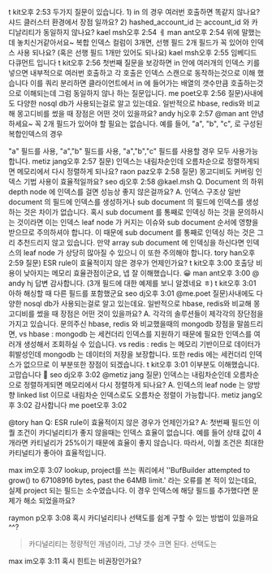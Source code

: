 t kit오후 2:53
두가지 질문이 있습니다. 1) in 의 경우 여러번 호출하면 똑같지 않나요? 샤드 클러스터 환경에서 장점 일까요?
2) hashed_account_id 는 account_id 와 카디날리티가 동일하지 않나요?
kael msh오후 2:54
ㅔ
man ant오후 2:54
위에 말했는데 놓치신거같아서요~ 복합 인덱스 컬럼이 3개면, 선행 필드 2개 필드가 꼭 있어야 인덱스 사용 되나요? (혹은 선행 필드 1개만 있어도 되나요)
kael msh오후 2:55
임베디드 다큐먼트 입니다
t kit오후 2:56
첫번째 질문을 보강하면 in 안에 여러개의 인덱스 키를 넣으면 내부적으로 여러번 호출하고 각 호출은 인덱스 스캔으로 동작하는것으로 이해 했습니다 이를 쿼리 분리하면 클라이언트에서 in 에 들어가는 배열의 갯수만큼 호출하는것으로 이해되는데 그럼 동일하지 않나 하는 질문입니다.
me poet오후 2:56
질문)사내에도 다양한 nosql db가 사용되는걸로 알고 있는데요. 일반적으로 hbase, redis와 비교해 몽고디비를 썼을 때 장점은 어떤 것이 있을까요? 
andy hj오후 2:57
@man ant
안녕하세요~
꼭 2개 필드가 있어야 할 필요는 없습니다.
예를 들어, "a", "b", "c", 로 구성된 복합인덱스의 경우

"a" 필드를 사용,
"a","b" 필드를 사용,
"a","b","c" 필드를 사용할 경우 모두 사용가능합니다.
metiz jang오후 2:57
질문) 인덱스는 내림차순인데 오름차순으로 정렬하게되면 메모리에서 다시 정렬하게 되나요?
raon paz오후 2:58
질문) 몽고디비도 커버링 인덱스 기법 사용이 효율적일까요?
seo dj오후 2:58
@kael.msh
Q. Document 의 하위 depth node 에 인덱스를 걸면 성능상 좋지 않은걸까요?
A. 인덱스 구조상 일반 document 의 필드에 인덱스를 생성하거나 sub document 의 필드에 인덱스를 생성하는 것은 차이가 없습니다.
혹시 sub document 를 통째로 인덱싱 하는 것을 문의하시는 것이라면 이는 인덱스 leaf node 가 커지는 이슈와 sub document 순서에 영향을 받으므로 주의하셔야 합니다. 이 때문에 sub document 를 통째로 인덱싱 하는 것은 그리 추천드리지 않고 있습니다.
만약 array sub document 에 인덱싱을 하신다면 인덱스의 leaf node 가 상당히 많아질 수 있으니 이 또한 주의해야 합니다.
tory han오후 2:59
질문) ESR rule이 효율적이지 않은 경우가 언제인가요?
t kit오후 3:00
호출당 비용이 낮아지는 메모리 효율관점이군요, 넵 잘 이해했습니다. 😀
man ant오후 3:00
@ andy hj 답변 감사합니다. (3개 필드에 대한 예제를 보니 알겠네요 ㅎ)
t kit오후 3:01
아하 해싱할 때 다른 필드를 포함했군요
seo dj오후 3:01
@me.poet
질문)사내에도 다양한 nosql db가 사용되는걸로 알고 있는데요. 일반적으로 hbase, redis와 비교해 몽고디비를 썼을 때 장점은 어떤 것이 있을까요? 
A. 각각의 솔루션들이 제각각의 장단점을 가지고 있습니다. 문의주신 hbase, redis 와 비교했을때의 mongodb 장점을 말씀드리면,
vs hbase : mongodb 는 세컨더리 인덱스를 지원하기 때문에 필요한 인덱스를 여러개 생성해서 조회하실 수 있습니다.
vs redis : redis 는 메모리 기반이므로 데이터가 휘발성인데 mongodb 는 데이터의 저장을 보장합니다. 또한 redis 에는 세컨더리 인덱스가 없으므로 이 부분또한 장점이 되겠습니다.
t kit오후 3:01
이부분도 이해했습니다. 고맙습니다 🙇
seo dj오후 3:02
@metiz jang
질문) 인덱스는 내림차순인데 오름차순으로 정렬하게되면 메모리에서 다시 정렬하게 되나요?
A. 인덱스의 leaf node 는 양방향 linked list 이므로 내림차순 인덱스로도 오름차순 정렬이 가능합니다.
metiz jang오후 3:02
감사합니다
me poet오후 3:02

@tory han 
Q: ESR rule이 효율적이지 않은 경우가 언제인가요?
A: 첫번째 필드인 이퀄 조건이 카디널리티가 좋지 않을때는 인덱스 효율이 없습니다. 
예를 들어 상태 값이 4개라면 카티널리가 25%이기 때문에 효율이 좋지 않습니다. 따라서, 이퀄 조건은 최대한 카티널티가 좋아야 효율적입니다. 

max im오후 3:07
lookup, project를 쓰는 쿼리에서 ''BufBuilder attempted to grow() to 67108916 bytes, past the 64MB limit.' 라는 오류를 본 적이 있는데요, 
실제 project 되는 필드는 소수였습니다. 이 경우 인덱스에 해당 필드를 추가했다면 문제가 해소 되었을까요?

raymon p오후 3:08
혹시 카디널리티나 선택도를 쉽계 구할 수 있는 방법이 있을까요 ^^?

> 카디널리티는 정량적인 개념이라, 그냥 갯수 크면 된다. 선택도는 

max im오후 3:11
혹시 힌트는 비권장인가요?